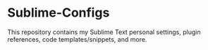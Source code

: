 # Sublime-Configs
This repository contains my Sublime Text personal settings, plugin references, code templates/snippets, and more.
